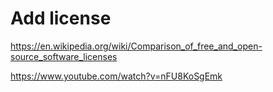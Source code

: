 Add license
===========


https://en.wikipedia.org/wiki/Comparison_of_free_and_open-source_software_licenses

https://www.youtube.com/watch?v=nFU8KoSgEmk




